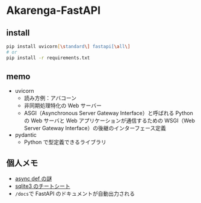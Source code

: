 # Akarenga-FastAPI

## install

```zsh
pip install uvicorn[\standard\] fastapi[\all\]
# or
pip install -r requirements.txt
```

## memo

- uvicorn
  - 読み方例：アバコーン
  - 非同期処理特化の Web サーバー
  - ASGI（Asynchronous Server Gateway Interface）と呼ばれる Python の Web サーバと Web アプリケーションが通信するための WSGI（Web Server Gateway Interface）の後継のインターフェース定義
- pydantic
  - Python で型定義できるライブラリ

## 個人メモ

- [async def の謎](https://fastapi.tiangolo.com/ja/async/)
- [sqlite3 のチートシート](https://qiita.com/sotetsuk/items/cd2aeae4ba7e72faad47)
- `/docs`で FastAPI のドキュメントが自動出力される
